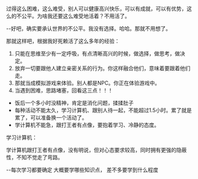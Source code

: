 
过得这么困难，这么难受，别人可以健康高兴快乐，可以有成就，可以有优势，这么的不公平。为啥我还要这么难受地活着？不用活了。



--好吧，确实要承认世界的不公平。我没有选择。哈哈。那就不用想了。

那就这样吧，根据我好死赖活了这么多年的经验：
1. 只能在思维至少有一定呼吸，有点清晰高兴的时候，做选择，做思考，做决定。
2. 放弃一切要跟他人建立亲密关系的行为。你这样融合他们，意味着要跟着他们走。
3. 那就当成模拟游戏来体验。别人都是NPC。你正在体验游戏中。
4. 当遇到困难，思路堵塞，回看这三点！！！










* 饭后一个多小时没精神，肯定是消化问题，揉揉肚子
* 每种活动不能太久，学习计算机、跟别人待一起，不能超过1.5小时。累了就是累了，可以准备换一个活动了。
* 学计算机不能急，跟打王者有点像，要抱着学习、冷静的态度。





学习计算机：

学计算机跟打王者有点像，没有明说，但对心态要求较高，同时拥有更强的隐蔽性，不知不觉走了弯路。



--每次学习都要确定   大概要学哪些知识点，    差不多要学到什么程度    

























